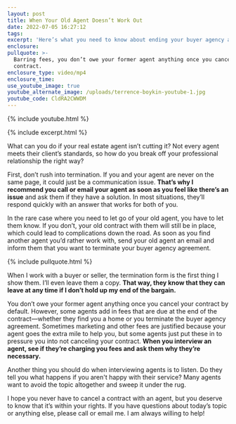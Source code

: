 ```yaml
---
layout: post
title: When Your Old Agent Doesn’t Work Out
date: 2022-07-05 16:27:12
tags:
excerpt: 'Here’s what you need to know about ending your buyer agency agreement. '
enclosure:
pullquote: >-
  Barring fees, you don’t owe your former agent anything once you cancel your
  contract.
enclosure_type: video/mp4
enclosure_time:
use_youtube_image: true
youtube_alternate_image: /uploads/terrence-boykin-youtube-1.jpg
youtube_code: CldRA2CWWDM
---
```

{% include youtube.html %}

{% include excerpt.html %}

What can you do if your real estate agent isn’t cutting it? Not every agent meets their client’s standards, so how do you break off your professional relationship the right way?&nbsp;

First, don’t rush into termination. If you and your agent are never on the same page, it could just be a communication issue. **That’s why I recommend you call or email your agent as soon as you feel like there’s an issue** and ask them if they have a solution. In most situations, they’ll respond quickly with an answer that works for both of you.&nbsp;

In the rare case where you need to let go of your old agent, you have to let them know. If you don’t, your old contract with them will still be in place, which could lead to complications down the road. As soon as you find another agent you’d rather work with, send your old agent an email and inform them that you want to terminate your buyer agency agreement.

{% include pullquote.html %}

When I work with a buyer or seller, the termination form is the first thing I show them. I’ll even leave them a copy. **That way, they know that they can leave at any time if I don’t hold up my end of the bargain.&nbsp;**

You don’t owe your former agent anything once you cancel your contract by default. However, some agents add in fees that are due at the end of the contract—whether they find you a home or you terminate the buyer agency agreement. Sometimes marketing and other fees are justified because your agent goes the extra mile to help you, but some agents just put these in to pressure you into not canceling your contract. **When you interview an agent, see if they’re charging you fees and ask them why they’re necessary.**&nbsp;

Another thing you should do when interviewing agents is to listen. Do they tell you what happens if you aren't happy with their service? Many agents want to avoid the topic altogether and sweep it under the rug.&nbsp;

I hope you never have to cancel a contract with an agent, but you deserve to know that it’s within your rights. If you have questions about today’s topic or anything else, please call or email me. I am always willing to help\!
